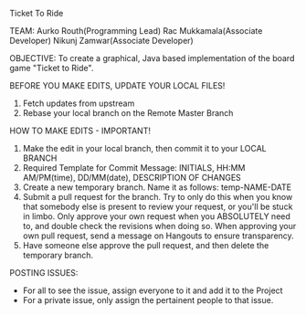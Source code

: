 Ticket To Ride

TEAM:
Aurko Routh(Programming Lead)
Rac Mukkamala(Associate Developer)
Nikunj Zamwar(Associate Developer)

OBJECTIVE:
To create a graphical, Java based implementation of the board game "Ticket to Ride".

BEFORE YOU MAKE EDITS, UPDATE YOUR LOCAL FILES!
1. Fetch updates from upstream
2. Rebase your local branch on the Remote Master Branch

HOW TO MAKE EDITS - IMPORTANT!
1. Make the edit in your local branch, then commit it to your LOCAL BRANCH
2. Required Template for Commit Message: INITIALS, HH:MM AM/PM(time), DD/MM(date), DESCRIPTION OF CHANGES
3. Create a new temporary branch. Name it as follows: temp-NAME-DATE
4. Submit a pull request for the branch. Try to only do this when you know that somebody else is present to review your request, or you'll be stuck in limbo. Only approve your own request when you ABSOLUTELY need to, and double check the revisions when doing so. When approving your own pull request, send a message on Hangouts to ensure transparency.
5. Have someone else approve the pull request, and then delete the temporary branch.

POSTING ISSUES:
- For all to see the issue, assign everyone to it and add it to the Project
- For a private issue, only assign the pertainent people to that issue.

